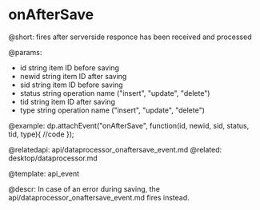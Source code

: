 onAfterSave
=============

@short: fires after serverside responce has been received and processed

@params:
- id		string			item ID before saving
- newid		string		item ID after saving	
- sid		string		item ID before saving
- status	string		operation name ("insert", "update", "delete")
- tid		string		item ID after saving
- type		string		operation name ("insert", "update", "delete")
	

@example:
dp.attachEvent("onAfterSave", function(id, newid, sid, status, tid, type){
	//code
});

@relatedapi:
	api/dataprocessor_onaftersave_event.md
@related:
	desktop/dataprocessor.md
    
@template:	api_event

@descr:
In case of an error during saving, the api/dataprocessor_onaftersave_event.md fires instead.

